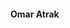 <h4>Omar Atrak</h4>
<div class="content">
    <div class="content-items">
        <div class="items-content">
            <div class="items top-div"></div>
            <div class="line"></div>
            <div class="items down-div"></div>
        </div>
    </div>
</div>
